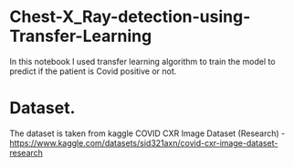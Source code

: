 # Chest-X_Ray-detection-using-Transfer-Learning
In this notebook I used transfer learning algorithm to train the model to predict if the patient is Covid positive or not.
# Dataset.
The dataset is taken from kaggle COVID CXR Image Dataset (Research) - 
<br> https://www.kaggle.com/datasets/sid321axn/covid-cxr-image-dataset-research
